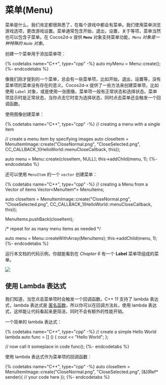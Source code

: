 # 菜单(Menu)

菜单是什么，我们肯定都很熟悉了，在每个游戏中都会有菜单。我们使用菜单浏览游戏选项，更改游戏设置。菜单通常包含开始，退出，设置，关于等项，菜单当然也可以包含子菜单。在 Cocos2d-x 提供 __`Menu`__ 对象支持菜单功能，_`Menu` 对象是一种特殊的 `Node` 对象_。

创建一个菜单用于添加菜单项：

{% codetabs name="C++", type="cpp" -%}
auto myMenu = Menu::create();
{%- endcodetabs %}

像我们刚才提到的一个菜单，总会有一些菜单项，比如开始，退出，设置等，没有菜单项的菜单没有存在的意义。Cocos2d-x 提供了一些方法来创建菜单项，比如使用 `Label` 对象，或是使用一张图像。菜单项一般有正常状态和选择状态。菜单项显示时是正常状态，当你点击它时变为选择状态，同时点击菜单还会触发一个回调函数。

使用图像创建菜单：

{% codetabs name="C++", type="cpp" -%}
// creating a menu with a single item

// create a menu item by specifying images
auto closeItem = MenuItemImage::create("CloseNormal.png", "CloseSelected.png",
CC_CALLBACK_1(HelloWorld::menuCloseCallback, this));

auto menu = Menu::create(closeItem, NULL);
this->addChild(menu, 1);
{%- endcodetabs %}

还可以使用 `MenuItem` 的一个 `vector` 创建菜单：

{% codetabs name="C++", type="cpp" -%}
// creating a Menu from a Vector of items
Vector<MenuItem*> MenuItems;

auto closeItem = MenuItemImage::create("CloseNormal.png", "CloseSelected.png",
CC_CALLBACK_1(HelloWorld::menuCloseCallback, this));

MenuItems.pushBack(closeItem);

/* repeat for as many menu items as needed */

auto menu = Menu::createWithArray(MenuItems);
this->addChild(menu, 1);
{%- endcodetabs %}

运行本文档的代码示例，你就能看到在 _Chapter 6_ 有一个 __Label__ 菜单项组成的菜单。

![](../../en/ui_components/ui_components-img/menu.png "")

## 使用 Lambda 表达式

我们知道，当您点击菜单项时会触发一个回调函数。C++ 11 支持了 lambda 表达式，lambda 表达式是 [匿名函数](https://en.wikipedia.org/wiki/Anonymous_function#C.2B.2B_.28since_C.2B.2B11.29)，所以你可以在回调方法处，使用 lambda 表达式，这样能让代码看起来更简洁，同时不会有额外的性能开销。

一个简单的 lambda 表达式：

{% codetabs name="C++", type="cpp" -%}
// create a simple Hello World lambda
auto func = [] () { cout << "Hello World"; };

// now call it someplace in code
func();
{%- endcodetabs %}

使用 lambda 表达式作为菜单项的回调函数：

{% codetabs name="C++", type="cpp" -%}
auto closeItem = MenuItemImage::create("CloseNormal.png", "CloseSelected.png",
[&](Ref* sender){
	// your code here
});
{%- endcodetabs %}
